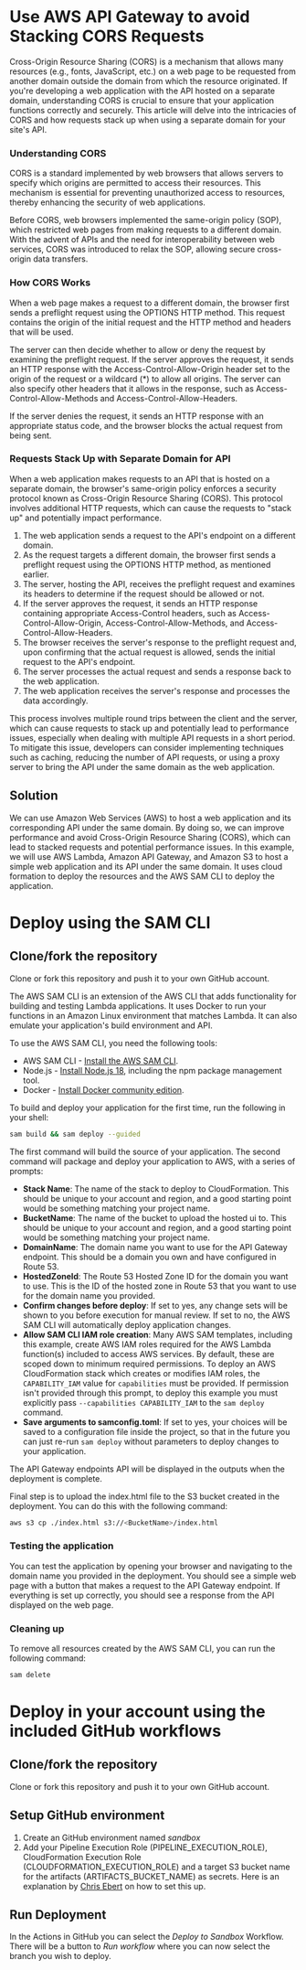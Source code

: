 # Use AWS API Gateway to avoid Stacking CORS Requests

Cross-Origin Resource Sharing (CORS) is a mechanism that allows many resources (e.g., fonts, JavaScript, etc.) on a web 
page to be requested from another domain outside the domain from which the resource originated. If you're developing a 
web application with the API hosted on a separate domain, understanding CORS is crucial to ensure that your application 
functions correctly and securely. This article will delve into the intricacies of CORS and how requests stack up when 
using a separate domain for your site's API.

### Understanding CORS

CORS is a standard implemented by web browsers that allows servers to specify which origins are permitted to access 
their resources. This mechanism is essential for preventing unauthorized access to resources, thereby enhancing the 
security of web applications.

Before CORS, web browsers implemented the same-origin policy (SOP), which restricted web pages from making requests to 
a different domain. With the advent of APIs and the need for interoperability between web services, CORS was introduced 
to relax the SOP, allowing secure cross-origin data transfers.

### How CORS Works

When a web page makes a request to a different domain, the browser first sends a preflight request using the OPTIONS 
HTTP method. This request contains the origin of the initial request and the HTTP method and headers that will be used.

The server can then decide whether to allow or deny the request by examining the preflight request. If the server 
approves the request, it sends an HTTP response with the Access-Control-Allow-Origin header set to the origin of the 
request or a wildcard (*) to allow all origins. The server can also specify other headers that it allows in the response, 
such as Access-Control-Allow-Methods and Access-Control-Allow-Headers.

If the server denies the request, it sends an HTTP response with an appropriate status code, and the browser blocks the 
actual request from being sent.

### Requests Stack Up with Separate Domain for API

When a web application makes requests to an API that is hosted on a separate domain, the browser's same-origin policy 
enforces a security protocol known as Cross-Origin Resource Sharing (CORS). This protocol involves additional HTTP requests, which can cause the requests to "stack up" and potentially impact performance.

1. The web application sends a request to the API's endpoint on a different domain.
2. As the request targets a different domain, the browser first sends a preflight request using the OPTIONS HTTP method, as mentioned earlier.
3. The server, hosting the API, receives the preflight request and examines its headers to determine if the request should be allowed or not.
4. If the server approves the request, it sends an HTTP response containing appropriate Access-Control headers, such as Access-Control-Allow-Origin, Access-Control-Allow-Methods, and Access-Control-Allow-Headers.
5. The browser receives the server's response to the preflight request and, upon confirming that the actual request is allowed, sends the initial request to the API's endpoint.
6. The server processes the actual request and sends a response back to the web application.
7. The web application receives the server's response and processes the data accordingly.

This process involves multiple round trips between the client and the server, which can cause requests to stack up and potentially lead to performance issues, especially when dealing with multiple API requests in a short period. To mitigate this issue, developers can consider implementing techniques such as caching, reducing the number of API requests, or using a proxy server to bring the API under the same domain as the web application.

## Solution

We can use Amazon Web Services (AWS) to host a web application and its corresponding API under the same domain. By doing so, we 
can improve performance and avoid Cross-Origin Resource Sharing (CORS), which can lead to stacked requests and 
potential performance issues. In this example, we will use AWS Lambda, Amazon API Gateway, and Amazon S3 to host a simple
web application and its API under the same domain. It uses cloud formation to deploy the resources and the AWS SAM CLI to
deploy the application.

# Deploy using the SAM CLI
## Clone/fork the repository
Clone or fork this repository and push it to your own GitHub account.

The AWS SAM CLI is an extension of the AWS CLI that adds functionality for building and testing Lambda applications. It uses Docker to run your functions in an Amazon Linux environment that matches Lambda. It can also emulate your application's build environment and API.

To use the AWS SAM CLI, you need the following tools:

* AWS SAM CLI - [Install the AWS SAM CLI](https://docs.aws.amazon.com/serverless-application-model/latest/developerguide/serverless-sam-cli-install.html).
* Node.js - [Install Node.js 18](https://nodejs.org/en/), including the npm package management tool.
* Docker - [Install Docker community edition](https://hub.docker.com/search/?type=edition&offering=community).

To build and deploy your application for the first time, run the following in your shell:

```bash
sam build && sam deploy --guided
```

The first command will build the source of your application. The second command will package and deploy your application to AWS, with a series of prompts:

* **Stack Name**: The name of the stack to deploy to CloudFormation. This should be unique to your account and region, and a good starting point would be something matching your project name.
* **BucketName**: The name of the bucket to upload the hosted ui to. This should be unique to your account and region, and a good starting point would be something matching your project name.
* **DomainName**: The domain name you want to use for the API Gateway endpoint. This should be a domain you own and have configured in Route 53.
* **HostedZoneId**: The Route 53 Hosted Zone ID for the domain you want to use. This is the ID of the hosted zone in Route 53 that you want to use for the domain name you provided.
* **Confirm changes before deploy**: If set to yes, any change sets will be shown to you before execution for manual review. If set to no, the AWS SAM CLI will automatically deploy application changes.
* **Allow SAM CLI IAM role creation**: Many AWS SAM templates, including this example, create AWS IAM roles required for the AWS Lambda function(s) included to access AWS services. By default, these are scoped down to minimum required permissions. To deploy an AWS CloudFormation stack which creates or modifies IAM roles, the `CAPABILITY_IAM` value for `capabilities` must be provided. If permission isn't provided through this prompt, to deploy this example you must explicitly pass `--capabilities CAPABILITY_IAM` to the `sam deploy` command.
* **Save arguments to samconfig.toml**: If set to yes, your choices will be saved to a configuration file inside the project, so that in the future you can just re-run `sam deploy` without parameters to deploy changes to your application.

The API Gateway endpoints API will be displayed in the outputs when the deployment is complete.

Final step is to upload the index.html file to the S3 bucket created in the deployment. You can do this with the following command:
```bash
aws s3 cp ./index.html s3://<BucketName>/index.html
```

### Testing the application

You can test the application by opening your browser and navigating to the domain name you provided in the deployment. 
You should see a simple web page with a button that makes a request to the API Gateway endpoint. 
If everything is set up correctly, you should see a response from the API displayed on the web page.

### Cleaning up
To remove all resources created by the AWS SAM CLI, you can run the following command:

```bash
sam delete
```

# Deploy in your account using the included GitHub workflows
## Clone/fork the repository
Clone or fork this repository and push it to your own GitHub account.

## Setup GitHub environment
1. Create an GitHub environment named *sandbox*
1. Add your Pipeline Execution Role (PIPELINE_EXECUTION_ROLE), CloudFormation Execution Role (CLOUDFORMATION_EXECUTION_ROLE) and a target S3 bucket name for the artifacts (ARTIFACTS_BUCKET_NAME) as secrets. Here is an explanation by [Chris Ebert](https://twitter.com/realchrisebert) on how to set this up.

## Run Deployment
In the Actions in GitHub you can select the *Deploy to Sandbox* Workflow. There will be a button to *Run workflow* where you can now select the branch you wish to deploy.